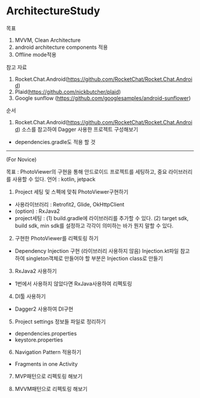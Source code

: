 # ArchitectureStudy

목표 
1. MVVM, Clean Architecture
2. android architecture components 적용
3. Offline mode적용


참고 자료
1. Rocket.Chat.Android(https://github.com/RocketChat/Rocket.Chat.Android) 
2. Plaid(https://github.com/nickbutcher/plaid)
3. Google sunflow (https://github.com/googlesamples/android-sunflower)


순서 
1. Rocket.Chat.Android(https://github.com/RocketChat/Rocket.Chat.Android) 소스를 참고하여 Dagger 사용한 프로젝트 구성해보기
 - dependencies.gradle도 적용 할 것
 




--------

(For Novice)

목표 : PhotoViewer의 구현을 통해 안드로이드 프로젝트를 세팅하고, 중요 라이브러리를 사용할 수 있다.
언어 : kotlin, jetpack
1. Project 세팅 및 스펙에 맞춰 PhotoViewer구현하기
 - 사용라이브러리 : Retrofit2, Glide, OkHttpClient
 - (option) : RxJava2
 - project세팅 : 
   (1) build.gradle에 라이브러리를 추가할 수 있다.
   (2) target sdk, build sdk, min sdk를 설정하고 각각이 의미하는 바가 뭔지 말할 수 있다.
   
2. 구현한 PhotoViewer를 리펙토링 하기
 - Dependency Injection 구현 (라이브러리 사용하지 않음)
   Injection.kt파일 참고하여 singleton객체로 만들어야 할 부분은 Injection class로 만들기

3. RxJava2 사용하기
 - 1번에서 사용하지 않았다면 RxJava사용하여 리펙토링 
 
4. DI툴 사용하기
 - Dagger2 사용하여 DI구현
 
5. Project settings 정보들 파일로 정리하기
 - dependencies.properties
 - keystore.properties
 
6. Navigation Pattern 적용하기
 - Fragments in one Activity

7. MVP패턴으로 리펙토링 해보기

8. MVVM패턴으로 리펙토링 해보기


 
 
